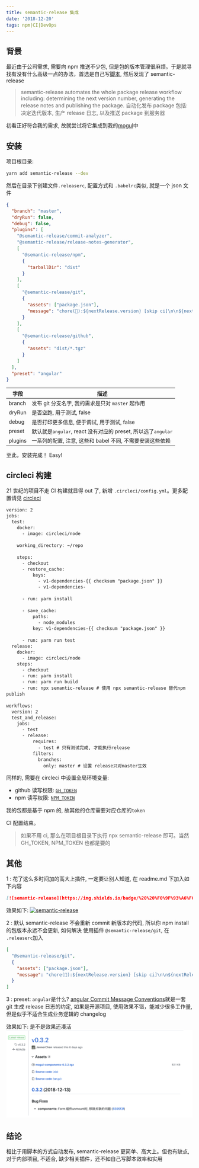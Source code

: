 ```yaml
---
title: semantic-release 集成
date: '2018-12-20'
tags: npm|CI|DevOps
---
```


## 背景

最近由于公司需求, 需要向 npm 推送不少包, 但是包的版本管理很麻烦。于是就寻找有没有什么高级一点的办法，首选是自己写[脚本](https://github.com/freshesx/mogul/blob/master/scripts/publish.js), 然后发现了 semantic-release

> semantic-release automates the whole package release workflow including: determining the next version number, generating the release notes and publishing the package. 自动化发布 package 包括: 决定迭代版本, 生产 release 日志, 以及推送 package 到服务器

初看正好符合我的需求, 故就尝试将它集成到我的[mogul](https://github.com/freshesx/mogul)中

## 安装

项目根目录:

```bash
yarn add semantic-release --dev
```

然后在目录下创建文件`.releaserc`, 配置方式和 `.babelrc`类似, 就是一个 json 文件

```json
{
  "branch": "master",
  "dryRun": false,
  "debug": false,
  "plugins": [
    "@semantic-release/commit-analyzer",
    "@semantic-release/release-notes-generator",
    [
      "@semantic-release/npm",
      {
        "tarballDir": "dist"
      }
    ],
    [
      "@semantic-release/git",
      {
        "assets": ["package.json"],
        "message": "chore(🤖):${nextRelease.version} [skip ci]\n\n${nextRelease.notes}"
      }
    ],
    [
      "@semantic-release/github",
      {
        "assets": "dist/*.tgz"
      }
    ]
  ],
  "preset": "angular"
}
```

| 字段    | 描述                                                          |
| ------- | ------------------------------------------------------------- |
| branch  | 发布 git 分支名字, 我的需求是只对 `master` 起作用             |
| dryRun  | 是否空跑, 用于测试, false                                     |
| debug   | 是否打印更多信息, 便于调试, 用于测试, false                   |
| preset  | 默认就是`angular`, react 没有对应的 preset, 所以选了`angular` |
| plugins | 一系列的配置, 注意, 这些和 babel 不同, 不需要安装这些依赖     |

至此，安装完成！ Easy!

## circleci 构建

21 世纪的项目不走 CI 构建就显得 out 了, 新增 `.circleci/config.yml`。更多配置请见 [circleci](https://circleci.com/docs/)

```yaml{31,37-43}
version: 2
jobs:
  test:
    docker:
      - image: circleci/node

    working_directory: ~/repo

    steps:
      - checkout
      - restore_cache:
          keys:
            - v1-dependencies-{{ checksum "package.json" }}
            - v1-dependencies-

      - run: yarn install

      - save_cache:
          paths:
            - node_modules
          key: v1-dependencies-{{ checksum "package.json" }}

      - run: yarn run test
  release:
    docker:
      - image: circleci/node
    steps:
      - checkout
      - run: yarn install
      - run: yarn run build
      - run: npx semantic-release # 使用 npx semantic-release 替代npm publish

workflows:
  version: 2
  test_and_release:
    jobs:
      - test
      - release:
          requires:
            - test # 只有测试完成, 才能执行release
          filters:
            branches:
              only: master # 设置 release只对master生效
```

同样的, 需要在 circleci 中设置全局环境变量:

- github 读写权限: [`GH_TOKEN`](https://help.github.com/articles/creating-a-personal-access-token-for-the-command-line/)
- npm 读写权限: [`NPM_TOKEN`](https://docs.npmjs.com/about-authentication-tokens)

我的包都是基于 npm 的, 故其他的仓库需要对应仓库的`token`

CI 配置结束。

> 如果不用 ci, 那么在项目根目录下执行 npx semantic-release 即可。当然 GH_TOKEN, NPM_TOKEN 也都是要的

## 其他

1 : 花了这么多时间加的高大上插件, 一定要让别人知道, 在 readme.md 下加入如下内容

```markdown
[![semantic-release](https://img.shields.io/badge/%20%20%F0%9F%93%A6%F0%9F%9A%80-semantic--release-e10079.svg)](https://github.com/semantic-release/semantic-release)
```

效果如下: [![semantic-release](https://img.shields.io/badge/%20%20%F0%9F%93%A6%F0%9F%9A%80-semantic--release-e10079.svg)](https://github.com/semantic-release/semantic-release)

2 : 默认 semantic-release 不会重新 commit 新版本的代码, 所以你 npm install 的包版本永远不会更新, 如何解决
使用插件 `@semantic-release/git`, 在 `.releaserc`加入

```json
[
  "@semantic-release/git",
  {
    "assets": ["package.json"],
    "message": "chore(🤖):${nextRelease.version} [skip ci]\n\n${nextRelease.notes}"
  }
]
```

3 : preset: `angular`是什么?
[angular Commit Message Conventions](https://gist.github.com/stephenparish/9941e89d80e2bc58a153)就是一套 git 生成 release 日志的约定, 如果是开源项目, 使用效果不错，能减少很多工作量, 但是似乎不适合生成业务逻辑的 changelog

效果如下: 是不是效果还凑活
![semantic-release-tag-version](./semantic-release-tag-version.png)

## 结论

相比于用脚本的方式自动发布, semantic-release 更简单、高大上。但也有缺点, 对于内部项目, 不适合, 缺少相关插件，还不如自己写脚本效率和实用
